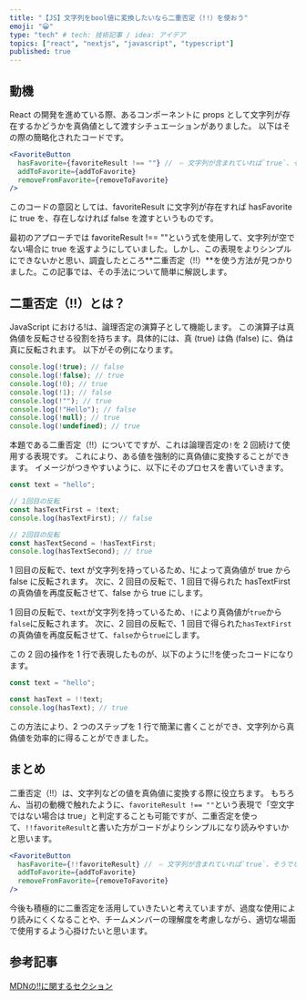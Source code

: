 ```yaml
---
title: "【JS】文字列をbool値に変換したいなら二重否定（!!）を使おう"
emoji: "😀"
type: "tech" # tech: 技術記事 / idea: アイデア
topics: ["react", "nextjs", "javascript", "typescript"]
published: true
---
```


## 動機

React の開発を進めている際、あるコンポーネントに props として文字列が存在するかどうかを真偽値として渡すシチュエーションがありました。
以下はその際の簡略化されたコードです。

```jsx
<FavoriteButton
  hasFavorite={favoriteResult !== ""} //　⇦ 文字列が含まれていれば`true`、そうでなければ`false`
  addToFavorite={addToFavorite}
  removeFromFavorite={removeToFavorite}
/>
```

このコードの意図としては、favoriteResult に文字列が存在すれば hasFavorite に true を、存在しなければ false を渡すというものです。

最初のアプローチでは favoriteResult !== ""という式を使用して、文字列が空でない場合に true を返すようにしていました。しかし、この表現をよりシンプルにできないかと思い、調査したところ**二重否定（!!）**を使う方法が見つかりました。この記事では、その手法について簡単に解説します。

## 二重否定（!!）とは？

JavaScript における!は、論理否定の演算子として機能します。
この演算子は真偽値を反転させる役割を持ちます。具体的には、真 (true) は偽 (false) に、偽は真に反転されます。
以下がその例になります。

```js
console.log(!true); // false
console.log(!false); // true
console.log(!0); // true
console.log(!1); // false
console.log(!""); // true
console.log(!"Hello"); // false
console.log(!null); // true
console.log(!undefined); // true
```

本題である二重否定（!!）についてですが、これは論理否定の`!`を 2 回続けて使用する表現です。
これにより、ある値を強制的に真偽値に変換することができます。
イメージがつきやすいように、以下にそのプロセスを書いていきます。

```js
const text = "hello";

// 1回目の反転
const hasTextFirst = !text;
console.log(hasTextFirst); // false

// 2回目の反転
const hasTextSecond = !hasTextFirst;
console.log(hasTextSecond); // true
```

1 回目の反転で、text が文字列を持っているため、!によって真偽値が true から false に反転されます。
次に、2 回目の反転で、1 回目で得られた hasTextFirst の真偽値を再度反転させて、false から true にします。

1 回目の反転で、`text`が文字列を持っているため、`!`により真偽値が`true`から`false`に反転されます。
次に、2 回目の反転で、1 回目で得られた`hasTextFirst`の真偽値を再度反転させて、`false`から`true`にします。

この 2 回の操作を 1 行で表現したものが、以下のように!!を使ったコードになります。

```js
const text = "hello";

const hasText = !!text;
console.log(hasText); // true
```

この方法により、2 つのステップを 1 行で簡潔に書くことができ、文字列から真偽値を効率的に得ることができました。

## まとめ

二重否定（!!）は、文字列などの値を真偽値に変換する際に役立ちます。
もちろん、当初の動機で触れたように、`favoriteResult !== ""`という表現で「空文字ではない場合は true」と判定することも可能ですが、二重否定を使って、`!!favoriteResult`と書いた方がコードがよりシンプルになり読みやすいかと思います。

```jsx
<FavoriteButton
  hasFavorite={!!favoriteResult} //　⇦ 文字列が含まれていれば`true`、そうでなければ`false`
  addToFavorite={addToFavorite}
  removeFromFavorite={removeToFavorite}
/>
```

今後も積極的に二重否定を活用していきたいと考えていますが、過度な使用により読みにくくなることや、チームメンバーの理解度を考慮しながら、適切な場面で使用するよう心掛けたいと思います。

## 参考記事

[MDNの!!に関するセクション](https://developer.mozilla.org/ja/docs/Web/JavaScript/Reference/Operators/Logical_NOT#%E4%BA%8C%E9%87%8D%E5%90%A6%E5%AE%9A_!!)
